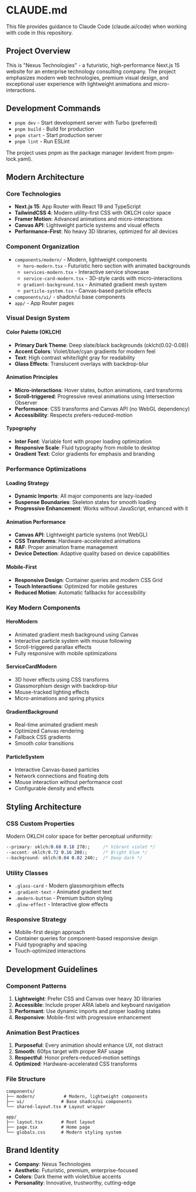 # CLAUDE.md

This file provides guidance to Claude Code (claude.ai/code) when working with code in this repository.

## Project Overview

This is "Nexus Technologies" - a futuristic, high-performance Next.js 15 website for an enterprise technology consulting company. The project emphasizes modern web technologies, premium visual design, and exceptional user experience with lightweight animations and micro-interactions.

## Development Commands

- `pnpm dev` - Start development server with Turbo (preferred)
- `pnpm build` - Build for production
- `pnpm start` - Start production server
- `pnpm lint` - Run ESLint

The project uses pnpm as the package manager (evident from pnpm-lock.yaml).

## Modern Architecture

### Core Technologies
- **Next.js 15**: App Router with React 19 and TypeScript
- **TailwindCSS 4**: Modern utility-first CSS with OKLCH color space
- **Framer Motion**: Advanced animations and micro-interactions
- **Canvas API**: Lightweight particle systems and visual effects
- **Performance-First**: No heavy 3D libraries, optimized for all devices

### Component Organization
- `components/modern/` - Modern, lightweight components
  - `hero-modern.tsx` - Futuristic hero section with animated backgrounds
  - `services-modern.tsx` - Interactive service showcase
  - `service-card-modern.tsx` - 3D-style cards with micro-interactions
  - `gradient-background.tsx` - Animated gradient mesh system
  - `particle-system.tsx` - Canvas-based particle effects
- `components/ui/` - shadcn/ui base components
- `app/` - App Router pages

### Visual Design System

#### Color Palette (OKLCH)
- **Primary Dark Theme**: Deep slate/black backgrounds (oklch(0.02-0.08))
- **Accent Colors**: Violet/blue/cyan gradients for modern feel
- **Text**: High contrast white/light gray for readability
- **Glass Effects**: Translucent overlays with backdrop-blur

#### Animation Principles
- **Micro-interactions**: Hover states, button animations, card transforms
- **Scroll-triggered**: Progressive reveal animations using Intersection Observer
- **Performance**: CSS transforms and Canvas API (no WebGL dependency)
- **Accessibility**: Respects prefers-reduced-motion

#### Typography
- **Inter Font**: Variable font with proper loading optimization
- **Responsive Scale**: Fluid typography from mobile to desktop
- **Gradient Text**: Color gradients for emphasis and branding

### Performance Optimizations

#### Loading Strategy
- **Dynamic Imports**: All major components are lazy-loaded
- **Suspense Boundaries**: Skeleton states for smooth loading
- **Progressive Enhancement**: Works without JavaScript, enhanced with it

#### Animation Performance
- **Canvas API**: Lightweight particle systems (not WebGL)
- **CSS Transforms**: Hardware-accelerated animations
- **RAF**: Proper animation frame management
- **Device Detection**: Adaptive quality based on device capabilities

#### Mobile-First
- **Responsive Design**: Container queries and modern CSS Grid
- **Touch Interactions**: Optimized for mobile gestures
- **Reduced Motion**: Automatic fallbacks for accessibility

### Key Modern Components

#### HeroModern
- Animated gradient mesh background using Canvas
- Interactive particle system with mouse following
- Scroll-triggered parallax effects
- Fully responsive with mobile optimizations

#### ServiceCardModern
- 3D hover effects using CSS transforms
- Glassmorphism design with backdrop-blur
- Mouse-tracked lighting effects
- Micro-animations and spring physics

#### GradientBackground
- Real-time animated gradient mesh
- Optimized Canvas rendering
- Fallback CSS gradients
- Smooth color transitions

#### ParticleSystem
- Interactive Canvas-based particles
- Network connections and floating dots
- Mouse interaction without performance cost
- Configurable density and effects

## Styling Architecture

### CSS Custom Properties
Modern OKLCH color space for better perceptual uniformity:
```css
--primary: oklch(0.68 0.18 270);     /* Vibrant violet */
--accent: oklch(0.72 0.16 280);      /* Bright blue */
--background: oklch(0.04 0.02 240);  /* Deep dark */
```

### Utility Classes
- `.glass-card` - Modern glassmorphism effects
- `.gradient-text` - Animated gradient text
- `.modern-button` - Premium button styling
- `.glow-effect` - Interactive glow effects

### Responsive Strategy
- Mobile-first design approach
- Container queries for component-based responsive design
- Fluid typography and spacing
- Touch-optimized interactions

## Development Guidelines

### Component Patterns
1. **Lightweight**: Prefer CSS and Canvas over heavy 3D libraries
2. **Accessible**: Include proper ARIA labels and keyboard navigation
3. **Performant**: Use dynamic imports and proper loading states
4. **Responsive**: Mobile-first with progressive enhancement

### Animation Best Practices
1. **Purposeful**: Every animation should enhance UX, not distract
2. **Smooth**: 60fps target with proper RAF usage
3. **Respectful**: Honor prefers-reduced-motion settings
4. **Optimized**: Hardware-accelerated CSS transforms

### File Structure
```
components/
├── modern/           # Modern, lightweight components
├── ui/              # Base shadcn/ui components  
└── shared-layout.tsx # Layout wrapper

app/
├── layout.tsx       # Root layout
├── page.tsx         # Home page
└── globals.css      # Modern styling system
```

## Brand Identity
- **Company**: Nexus Technologies
- **Aesthetic**: Futuristic, premium, enterprise-focused
- **Colors**: Dark theme with violet/blue accents
- **Personality**: Innovative, trustworthy, cutting-edge